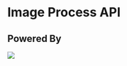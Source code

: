 # Image Process API
## Powered By

![](https://d20vrrgs8k4bvw.cloudfront.net/images/open-graph/udacity.png)

